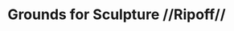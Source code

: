 ---
pid: LS80
title: Grounds for Sculpture //Ripoff//
location_transcription: Parkway
zipcode: '18902'
outside_phl: 'Doylestown PA '
neighborhood: 
age: 
age_range: 
instagram: 
image_file_name: LS_80.jpg
proposal_transcription: Small lifelike sculptures around the parkway like at Grounds
  for sculpture in NJ.
topic: Art
topic_summary: '0'
type: Sculpture Statue
keywords_other: sculpture
credit: Phil Boljawski
image_labels: 
twitter: 
facebook: 
permalink: "/monuments/ls80/"
layout: item-page
---